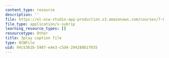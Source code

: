 ```yaml
---
content_type: resource
description: ''
file: https://ol-ocw-studio-app-production.s3.amazonaws.com/courses/7-016-introductory-biology-fall-2018/94c5361b5987e4e3c5d4294280b1f035_aKTOS0Nrlug.srt
file_type: application/x-subrip
learning_resource_types: []
resourcetype: Other
title: 3play caption file
type: OCWFile
uid: 94c5361b-5987-e4e3-c5d4-294280b1f035
---
```


